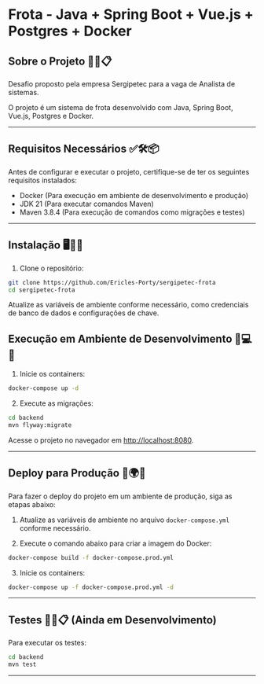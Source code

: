
# Frota - Java + Spring Boot + Vue.js + Postgres + Docker

## Sobre o Projeto 🎯✨📋

Desafio proposto pela empresa Sergipetec para a vaga de Analista de sistemas.

O projeto é um sistema de frota desenvolvido com Java, Spring Boot, Vue.js, Postgres e Docker.

---

## Requisitos Necessários ✅🛠️📦

Antes de configurar e executar o projeto, certifique-se de ter os seguintes requisitos instalados:

 - Docker (Para execução em ambiente de desenvolvimento e produção)
 - JDK 21 (Para executar comandos Maven)
 - Maven 3.8.4 (Para execução de comandos como migrações e testes)

---

## Instalação 🖥️🔧📂

1. Clone o repositório:

```bash 
git clone https://github.com/Ericles-Porty/sergipetec-frota
cd sergipetec-frota
```

Atualize as variáveis de ambiente conforme necessário, como credenciais de banco de dados e configurações de chave.

## Execução em Ambiente de Desenvolvimento 🚀💻🔄

1. Inicie os containers:

```bash
docker-compose up -d
```

2. Execute as migrações:

```bash
cd backend
mvn flyway:migrate
```

Acesse o projeto no navegador em [http://localhost:8080](http://localhost:8080).

---

## Deploy para Produção 🚢🌍✅

Para fazer o deploy do projeto em um ambiente de produção, siga as etapas abaixo:


1. Atualize as variáveis de ambiente no arquivo `docker-compose.yml` conforme necessário.

2. Execute o comando abaixo para criar a imagem do Docker:

```bash
docker-compose build -f docker-compose.prod.yml
```

3. Inicie os containers:

```bash
docker-compose up -f docker-compose.prod.yml -d
```

---

## Testes 🧪✅📋 (Ainda em Desenvolvimento)

Para executar os testes:
```bash
cd backend
mvn test
```

--- 

